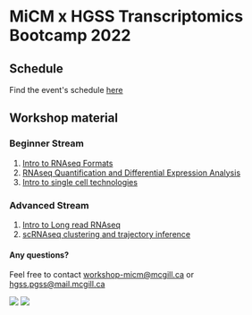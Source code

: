 # MiCM x HGSS Transcriptomics Bootcamp 2022

## Schedule

Find the event's schedule [here](https://mcgill-my.sharepoint.com/:b:/g/personal/larisa_moralessoto_mail_mcgill_ca/EVpZqxJlU91Fh2zhst2g64QBLX5B5tnLOxSziSYretT0XQ?e=HCPcvB)

## Workshop material

### Beginner Stream
1. [Intro to RNAseq Formats](https://github.com/McGill-MiCM/MiCM_BootcampF22_IntroRNAseqFormats)
2. [RNAseq Quantification and Differential Expression Analysis](https://github.com/McGill-MiCM/MiCM_BootcampF22_RNAseqQuantification)
3. [Intro to single cell technologies](https://github.com/McGill-MiCM/MiCM_BootcampF22_Intro_Singlecell)

### Advanced Stream
1. [Intro to Long read RNAseq](https://github.com/McGill-MiCM/MiCM_BootcampF22_LongRead_RNAseq)
2. [scRNAseq clustering and trajectory inference](https://github.com/McGill-MiCM/MiCM_BootcampF22_singleCell_Clustering_trajectoryInference)




















#### Any questions?
Feel free to contact workshop-micm@mcgill.ca or hgss.pgss@mail.mcgill.ca 


![](https://user-images.githubusercontent.com/58442767/204903856-48c6178b-d553-416a-ad93-b864f48d73e7.png) ![](https://external-content.duckduckgo.com/iu/?u=https%3A%2F%2Fhgssconference2015.files.wordpress.com%2F2015%2F02%2Fhgsslogo-black.png%3Fw%3D300%26h%3D166&f=1&nofb=1&ipt=b75e34270421a48f84f43280839f281a84035b4e0c58a82c0e3a0a60946b12d9&ipo=images)
